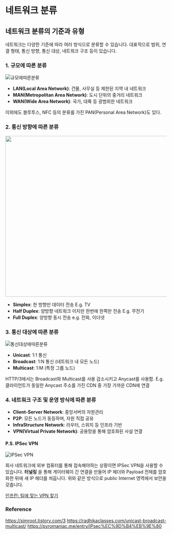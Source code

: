 # 네트워크 분류
## 네트워크 분류의 기준과 유형

네트워크는 다양한 기준에 따라 여러 방식으로 분류할 수 있습니다. 
대표적으로 범위, 연결 형태, 통신 방향, 통신 대상, 네트워크 구조 등이 있습니다.


### 1. 규모에 따른 분류

![규모에따른분류](https://blog.kakaocdn.net/dna/6GNvp/btq2ZpwH8HJ/AAAAAAAAAAAAAAAAAAAAADAoMvPE-GQ8cgNO_judRN8jgR02NN6dFdWn-9YCfNj4/img.png?credential=yqXZFxpELC7KVnFOS48ylbz2pIh7yKj8&expires=1753973999&allow_ip=&allow_referer=&signature=bI7QJY6te2tmtletlS8%2FJjqdjac%3D)

- **LAN(Local Area Network)**: 건물, 사무실 등 제한된 지역 내 네트워크
- **MAN(Metropolitan Area Network)**: 도시 단위의 중거리 네트워크
- **WAN(Wide Area Network)**: 국가, 대륙 등 광범위한 네트워크

이외에도 블루투스, NFC 등의 분류를 가진 PAN(Personal Area Network)도 있다.

### 2. 통신 방향에 따른 분류

<img src="https://encrypted-tbn0.gstatic.com/images?q=tbn:ANd9GcTLg4g4y7L21cMOQvd9nLJt3lyN_Whs8xDRzA&s" width="600" height="500"/>

- **Simplex**: 한 방향만 데이터 전송 E.g. TV
- **Half Duplex**: 양방향 네트워크 이지만 한번에 한쪽만 전송 E.g. 무전기
- **Full Duplex**: 양방향 동시 전송 e.g. 전화, 이더넷

### 3. 통신 대상에 따른 분류

![통신대상에따른분류](https://www.scaler.com/topics/images/unicast-multicast-broadcast_thumbnail.webp)

- **Unicast**: 1:1 통신
- **Broadcast**: 1:N 통신 (네트워크 내 모든 노드)
- **Multicast**: 1:M (특정 그룹 노드)

HTTP/3에서는 Broadcast와 Multicast를 사용 감소시키고 Anycast를 사용함. E.g. 클라이언트가 동일한 Anycast 주소를 가진 CDN 중 가장 가까운 CDN에 연결

### 4. 네트워크 구조 및 운영 방식에 따른 분류

- **Client-Server Network**: 중앙서버의 자원관리
- **P2P**: 모든 노드가 동등하며, 자원 직접 공유
- **InfraStructure Network**: 라우터, 스위치 등 인프라 기반
- **VPN(Virtual Private Network)**: 공용망을 통해 암호화된 사설 연결

#### P.S. IPSec VPN

![IPSec VPN](https://blog.kakaocdn.net/dna/I6i1c/btsddUt0Tob/AAAAAAAAAAAAAAAAAAAAAA59eE_M3xZcbmZ-KfBe1Ihk7KZZ1uCurhgtbcUeeWa4/img.png?credential=yqXZFxpELC7KVnFOS48ylbz2pIh7yKj8&expires=1753973999&allow_ip=&allow_referer=&signature=v9JscLBUJ9kjD1PiDRmAP%2FSY12k%3D)

회사 네트워크에 외부 컴퓨터를 통해 접속해야하는 상황이면 IPSec VPN을 사용할 수 있습니다.
**터널링** 을 통해 게이터웨이 간 연결을 만들어 IP 헤더와 Payload 전체를 암호화한 뒤에 새 IP 헤더를 씌웁니다.
위와 같은 방식으로 public Internet 영역에서 보안을 갖춥니다. 

[인프런: 팀에 맞는 VPN 찾기](https://tech.inflab.com/20241031-vpn-history/)

### Reference

https://simroot.tistory.com/3
https://radhikaclasses.com/unicast-broadcast-multicast/
https://pyromaniac.me/entry/IPsec%EC%9D%B4%EB%9E%80
